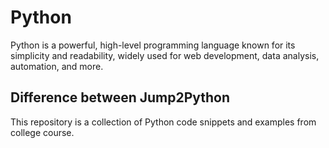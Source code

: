 # Python
Python is a powerful, high-level programming language known for its simplicity and readability, widely used for web development, data analysis, automation, and more.

## Difference between Jump2Python
This repository is a collection of Python code snippets and examples from college course.